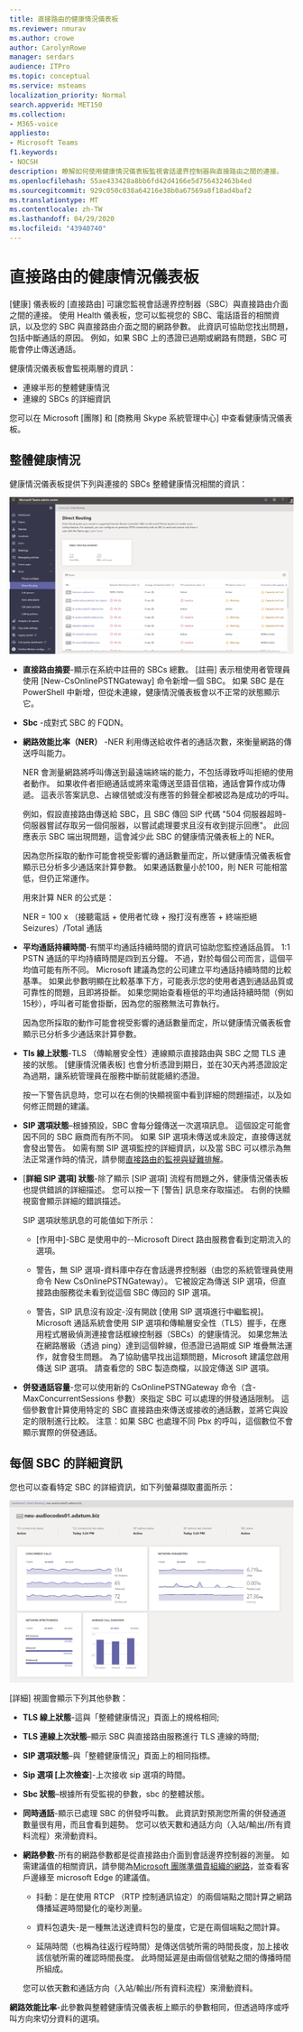 ```yaml
---
title: 直接路由的健康情況儀表板
ms.reviewer: nmurav
ms.author: crowe
author: CarolynRowe
manager: serdars
audience: ITPro
ms.topic: conceptual
ms.service: msteams
localization_priority: Normal
search.appverid: MET150
ms.collection:
- M365-voice
appliesto:
- Microsoft Teams
f1.keywords:
- NOCSH
description: 瞭解如何使用健康情況儀表板監視會話邊界控制器與直接路由之間的連接。
ms.openlocfilehash: 55ae433428a8bb6fd42d4166e5d756432463b4ed
ms.sourcegitcommit: 929c050c038a64216e38b0a67569a8f18ad4baf2
ms.translationtype: MT
ms.contentlocale: zh-TW
ms.lasthandoff: 04/29/2020
ms.locfileid: "43940740"
---
```

# <a name="health-dashboard-for-direct-routing"></a>直接路由的健康情況儀表板

[健康] 儀表板的 [直接路由] 可讓您監視會話邊界控制器（SBC）與直接路由介面之間的連接。  使用 Health 儀表板，您可以監視您的 SBC、電話語音的相關資訊，以及您的 SBC 與直接路由介面之間的網路參數。 此資訊可協助您找出問題，包括中斷通話的原因。 例如，如果 SBC 上的憑證已過期或網路有問題，SBC 可能會停止傳送通話。  

健康情況儀表板會監視兩層的資訊：

- 連線半形的整體健康情況
- 連線的 SBCs 的詳細資訊

您可以在 Microsoft [團隊] 和 [商務用 Skype 系統管理中心] 中查看健康情況儀表板。


## <a name="overall-health"></a>整體健康情況

健康情況儀表板提供下列與連接的 SBCs 整體健康情況相關的資訊：

 ![顯示健康情況儀表板統計資料](media/direct-routing-dashboard-stats1.png)

- **直接路由摘要**-顯示在系統中註冊的 SBCs 總數。 [註冊] 表示租使用者管理員使用 [New-CsOnlinePSTNGateway] 命令新增一個 SBC。 如果 SBC 是在 PowerShell 中新增，但從未連線，健康情況儀表板會以不正常的狀態顯示它。

- **Sbc** -成對式 SBC 的 FQDN。

- **網路效能比率（NER）** -NER 利用傳送給收件者的通話次數，來衡量網路的傳送呼叫能力。  

   NER 會測量網路將呼叫傳送到最遠端終端的能力，不包括導致呼叫拒絕的使用者動作。  如果收件者拒絕通話或將來電傳送至語音信箱，通話會算作成功傳遞。 這表示答案訊息、占線信號或沒有應答的鈴聲全都被認為是成功的呼叫。 
  
   例如，假設直接路由傳送給 SBC，且 SBC 傳回 SIP 代碼 "504 伺服器超時-伺服器嘗試存取另一個伺服器，以嘗試處理要求且沒有收到提示回應"。 此回應表示 SBC 端出現問題，這會減少此 SBC 的健康情況儀表板上的 NER。 
  
   因為您所採取的動作可能會視受影響的通話數量而定，所以健康情況儀表板會顯示已分析多少通話來計算參數。 如果通話數量小於100，則 NER 可能相當低，但仍正常運作。 

   用來計算 NER 的公式是：

   NER = 100 x （接聽電話 + 使用者忙碌 + 撥打沒有應答 + 終端拒絕 Seizures）/Total 通話

 
- **平均通話持續時間**-有關平均通話持續時間的資訊可協助您監控通話品質。 1:1 PSTN 通話的平均持續時間是四到五分鐘。  不過，對於每個公司而言，這個平均值可能有所不同。  Microsoft 建議為您的公司建立平均通話持續時間的比較基準。 如果此參數明顯在比較基準下方，可能表示您的使用者遇到通話品質或可靠性的問題，且即將掛斷。 如果您開始查看極低的平均通話持續時間（例如15秒），呼叫者可能會掛斷，因為您的服務無法可靠執行。 

   因為您所採取的動作可能會視受影響的通話數量而定，所以健康情況儀表板會顯示已分析多少通話來計算參數。

- **Tls 線上狀態**-TLS （傳輸層安全性）連線顯示直接路由與 SBC 之間 TLS 連接的狀態。 [健康情況儀表板] 也會分析憑證到期日，並在30天內將憑證設定為過期，讓系統管理員在服務中斷前就能續約憑證。

   按一下警告訊息時，您可以在右側的快顯視窗中看到詳細的問題描述，以及如何修正問題的建議。

- **SIP 選項狀態**–根據預設，SBC 會每分鐘傳送一次選項訊息。 這個設定可能會因不同的 SBC 廠商而有所不同。 如果 SIP 選項未傳送或未設定，直接傳送就會發出警告。 如需有關 SIP 選項監控的詳細資訊，以及當 SBC 可以標示為無法正常運作時的情況，請參閱[直接路由的監視與疑難排解](direct-routing-monitor-and-troubleshoot.md)。

- [**詳細 SIP 選項] 狀態**-除了顯示 [SIP 選項] 流程有問題之外，健康情況儀表板也提供錯誤的詳細描述。 您可以按一下 [警告] 訊息來存取描述。 右側的快顯視窗會顯示詳細的錯誤描述。

   SIP 選項狀態訊息的可能值如下所示：

    - [作用中]-SBC 是使用中的--Microsoft Direct 路由服務會看到定期流入的選項。

    - 警告，無 SIP 選項-資料庫中存在會話邊界控制器（由您的系統管理員使用命令 New CsOnlinePSTNGateway）。 它被設定為傳送 SIP 選項，但直接路由服務從未看到從這個 SBC 傳回的 SIP 選項。

    - 警告，SIP 訊息沒有設定-沒有開啟 [使用 SIP 選項進行中繼監視]。 Microsoft 通話系統會使用 SIP 選項和傳輸層安全性（TLS）握手，在應用程式層級偵測連接會話框線控制器（SBCs）的健康情況。 如果您無法在網路層級（透過 ping）達到這個幹線，但憑證已過期或 SIP 堆疊無法運作，就會發生問題。 為了協助儘早找出這類問題，Microsoft 建議您啟用傳送 SIP 選項。 請查看您的 SBC 製造商檔，以設定傳送 SIP 選項。 

- **併發通話容量**-您可以使用新的 CsOnlinePSTNGateway 命令（含-MaxConcurrentSessions 參數）來指定 SBC 可以處理的併發通話限制。 這個參數會計算使用特定的 SBC 直接路由來傳送或接收的通話數，並將它與設定的限制進行比較。 注意：如果 SBC 也處理不同 Pbx 的呼叫，這個數位不會顯示實際的併發通話。


## <a name="detailed-information-for-each-sbc"></a>每個 SBC 的詳細資訊

您也可以查看特定 SBC 的詳細資訊，如下列螢幕擷取畫面所示：

![健康儀表板 SBC 詳細資料](media/direct-routing-dashboard-SBC-detail1.png)


[詳細] 視圖會顯示下列其他參數：

- **TLS 線上狀態**-這與「整體健康情況」頁面上的規格相同;

- **TLS 連線上次狀態**–顯示 SBC 與直接路由服務進行 TLS 連線的時間;

- **SIP 選項狀態**–與「整體健康情況」頁面上的相同指標。

- **Sip 選項 [上次檢查**]-上次接收 sip 選項的時間。

- **Sbc 狀態**–根據所有受監視的參數，sbc 的整體狀態。

- **同時通話**-顯示已處理 SBC 的併發呼叫數。 此資訊對預測您所需的併發通道數量很有用，而且會看到趨勢。 您可以依天數和通話方向（入站/輸出/所有資料流程）來滑動資料。

- **網路參數**-所有的網路參數都是從直接路由介面到會話邊界控制器的測量。 如需建議值的相關資訊，請參閱為[Microsoft 團隊準備貴組織的網路](https://docs.microsoft.com/microsoftteams/prepare-network)，並查看客戶邊緣至 microsoft Edge 的建議值。

   - 抖動：是在使用 RTCP （RTP 控制通訊協定）的兩個端點之間計算之網路傳播延遲時間變化的毫秒測量。

   - 資料包遺失-是一種無法送達資料包的量度，它是在兩個端點之間計算。

   - 延隔時間（也稱為往返行程時間）是傳送信號所需的時間長度，加上接收該信號所需的確認時間長度。 此時間延遲是由兩個信號點之間的傳播時間所組成。

   您可以依天數和通話方向（入站/輸出/所有資料流程）來滑動資料。

**網路效能比率**-此參數與整體健康情況儀表板上顯示的參數相同，但透過時序或呼叫方向來切分資料的選項。




